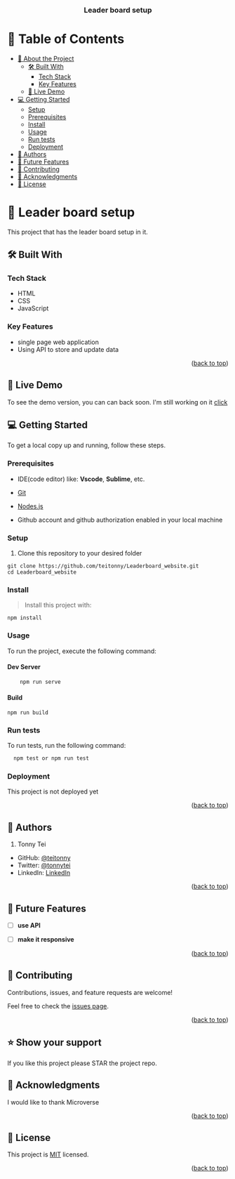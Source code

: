 <a name="readme-top"></a>

<div align="center">

  <br/>

  <h3><b>Leader board setup</b></h3>

</div>

<!-- TABLE OF CONTENTS -->

# 📗 Table of Contents

- [📖 About the Project](#about-project)
  - [🛠 Built With](#built-with)
    - [Tech Stack](#tech-stack)
    - [Key Features](#key-features)
  - [🚀 Live Demo](#live-demo)
- [💻 Getting Started](#getting-started)
  - [Setup](#setup)
  - [Prerequisites](#prerequisites)
  - [Install](#install)
  - [Usage](#usage)
  - [Run tests](#run-tests)
  - [Deployment](#triangular_flag_on_post-deployment)
- [👥 Authors](#authors)
- [🔭 Future Features](#🔭-future-features)
- [🤝 Contributing](#🤝-contributing)
- [🙏 Acknowledgments](#🙏-acknowledgments)
- [📝 License](#📝-license)


<!-- PROJECT DESCRIPTION -->

# 📖 Leader board setup <a name="about-project"></a>

This project that has the leader board setup in it.

## 🛠 Built With <a name="built-with"></a>

### Tech Stack <a name="tech-stack"></a>
  - HTML
  - CSS
  - JavaScript

  ### Key Features
  - single page web application
  - Using API to store and update data

<p align="right">(<a href="#readme-top">back to top</a>)</p>

## 🚀 Live Demo <a name="live-demo"></a>
To see the demo version, you can can back soon. I'm still working on it <a href=""> click</a>

<!-- GETTING STARTED -->

## 💻 Getting Started <a name="getting-started"></a>

To get a local copy up and running, follow these steps.

### Prerequisites

- IDE(code editor) like: **Vscode**, **Sublime**, etc. 

- [Git](https://www.linode.com/docs/guides/how-to-install-git-on-linux-mac-and-windows/)

 - [Nodes.js](https://nodejs.org/en/)

 - Github account and github authorization enabled in your local machine

### Setup

1. Clone this repository to your desired folder

```
git clone https://github.com/teitonny/Leaderboard_website.git
cd Leaderboard_website
```


### Install

> Install this project with:

```
npm install
```

### Usage

To run the project, execute the following command:
#### Dev Server
```sh
    npm run serve
```
#### Build
```
npm run build

```

### Run tests

To run tests, run the following command:
```sh
  npm test or npm run test
 ```

### Deployment

This project is not deployed yet

<!--
Example:

```sh

```
 -->

<p align="right">(<a href="#readme-top">back to top</a>)</p>

<!-- AUTHORS -->

## 👥 Authors <a name="authors"></a>

1. Tonny Tei
- GitHub: [@teitonny](https://github.com/teitonny)
- Twitter: [@tonnytei](https://twitter.com/tonnytei)
- LinkedIn: [LinkedIn](https://www.linkedin.com/in/tonny-tei-38a4771a0/)

<p align="right">(<a href="#readme-top">back to top</a>)</p>

<!-- FUTURE FEATURES -->

## 🔭 Future Features <a name="future-features"></a>

- [ ] **use API**
- [ ] **make it responsive**


<p align="right">(<a href="#readme-top">back to top</a>)</p>

<!-- CONTRIBUTING -->

## 🤝 Contributing <a name="contributing"></a>

Contributions, issues, and feature requests are welcome!

Feel free to check the [issues page](../../issues/).

<p align="right">(<a href="#readme-top">back to top</a>)</p>

## ⭐️ Show your support

If you like this project please STAR the project repo.

<!-- ACKNOWLEDGEMENTS -->

## 🙏 Acknowledgments <a name="acknowledgements"></a>

I would like to thank Microverse

<p align="right">(<a href="#readme-top">back to top</a>)</p>

<!-- FAQ (optional) -->

## 📝 License <a name="license"></a>

This project is [MIT](./MIT.md) licensed.

<p align="right">(<a href="#readme-top">back to top</a>)</p>
